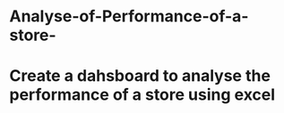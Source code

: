 # Analyse-of-Performance-of-a-store-
# Create a dahsboard to analyse the performance of a store using excel  
